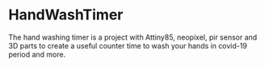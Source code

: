 # HandWashTimer
The hand washing timer is a project with Attiny85, neopixel, pir sensor and 3D parts to create a useful counter time to wash your hands in covid-19 period and more.
